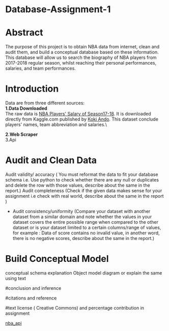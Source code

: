 # Database-Assignment-1
# Abstract
The purpose of this project is to obtain NBA data from internet, clean and audit them, and build a conceptual database based on these information. This database will allow us to search the biography of NBA players from 2017-2018 regular season, whilst reaching their personal performances, salaries, and team performances.  

# Introduction
Data are from three different sources:\
**1.Data Downloaded**\
The raw data is [NBA Players' Salary of Season17-18](https://www.kaggle.com/koki25ando/nba-season1718-salary). It is downloaded directly from Kaggle.com published by [Koki Ando](https://www.kaggle.com/koki25ando). This dataset conclude players' names, team abbreviation and salaries.\ 

**2.Web Scraper**\
3.Api

# Audit and Clean Data
Audit validity/ accuracy ( You must  reformat the data to fit your database schema i.e. Use python to check whether there are any null or duplicates and delete the row with those values, describe about the same in the report.)
Audit completeness (Check if the given data makes sense for your assignment i.e check with real world, describe about the same in the report )
- Audit consistency/uniformity (Compare your dataset with another dataset from a similar domain and note whether the values in your dataset covers the entire possible range when compared to the other dataset or is your dataset limited to a certain columns/range of values, for example : Data of score contains no invalid value, in another word, there is no negative scores, describe about the same in the report.)

# Build Conceptual Model
conceptual schema explanation
Object model diagram or explain the same using text

#conclusion and inference

#citations and reference

#text license ( Creative Commons) and percentage contribution in assignment


[nba_api](https://github.com/swar/nba_api)
